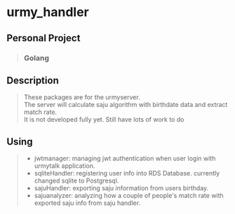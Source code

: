# urmy_handler
##  Personal Project
> ### Golang

## Description
> These packages are for the urmyserver.   
> The server will calculate saju algorithm with birthdate data and extract match rate.   
> It is not developed fully yet. Still have lots of work to do

## Using
> - jwtmanager: managing jwt authentication when user login with urmytalk application.
> - sqliteHandler: registering user info into RDS Database. currently changed sqlite to Postgresql.
> - sajuHandler: exporting saju information from users birthday.
> - sajuanalyzer: analyzing how a couple of people's match rate with exported saju info from saju handler.

